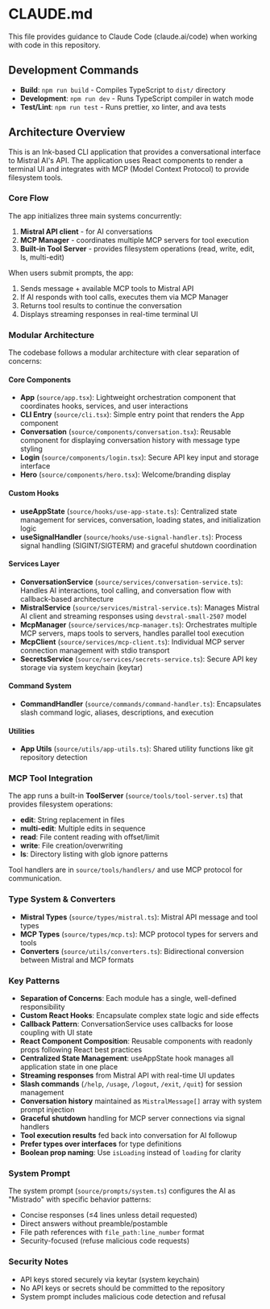 # CLAUDE.md

This file provides guidance to Claude Code (claude.ai/code) when working with code in this repository.

## Development Commands

- **Build**: `npm run build` - Compiles TypeScript to `dist/` directory
- **Development**: `npm run dev` - Runs TypeScript compiler in watch mode
- **Test/Lint**: `npm run test` - Runs prettier, xo linter, and ava tests

## Architecture Overview

This is an Ink-based CLI application that provides a conversational interface to Mistral AI's API. The application uses React components to render a terminal UI and integrates with MCP (Model Context Protocol) to provide filesystem tools.

### Core Flow

The app initializes three main systems concurrently:

1. **Mistral API client** - for AI conversations
2. **MCP Manager** - coordinates multiple MCP servers for tool execution
3. **Built-in Tool Server** - provides filesystem operations (read, write, edit, ls, multi-edit)

When users submit prompts, the app:

1. Sends message + available MCP tools to Mistral API
2. If AI responds with tool calls, executes them via MCP Manager
3. Returns tool results to continue the conversation
4. Displays streaming responses in real-time terminal UI

### Modular Architecture

The codebase follows a modular architecture with clear separation of concerns:

#### Core Components

- **App** (`source/app.tsx`): Lightweight orchestration component that coordinates hooks, services, and user interactions
- **CLI Entry** (`source/cli.tsx`): Simple entry point that renders the App component
- **Conversation** (`source/components/conversation.tsx`): Reusable component for displaying conversation history with message type styling
- **Login** (`source/components/login.tsx`): Secure API key input and storage interface
- **Hero** (`source/components/hero.tsx`): Welcome/branding display

#### Custom Hooks

- **useAppState** (`source/hooks/use-app-state.ts`): Centralized state management for services, conversation, loading states, and initialization logic
- **useSignalHandler** (`source/hooks/use-signal-handler.ts`): Process signal handling (SIGINT/SIGTERM) and graceful shutdown coordination

#### Services Layer

- **ConversationService** (`source/services/conversation-service.ts`): Handles AI interactions, tool calling, and conversation flow with callback-based architecture
- **MistralService** (`source/services/mistral-service.ts`): Manages Mistral AI client and streaming responses using `devstral-small-2507` model
- **McpManager** (`source/services/mcp-manager.ts`): Orchestrates multiple MCP servers, maps tools to servers, handles parallel tool execution
- **McpClient** (`source/services/mcp-client.ts`): Individual MCP server connection management with stdio transport
- **SecretsService** (`source/services/secrets-service.ts`): Secure API key storage via system keychain (keytar)

#### Command System

- **CommandHandler** (`source/commands/command-handler.ts`): Encapsulates slash command logic, aliases, descriptions, and execution

#### Utilities

- **App Utils** (`source/utils/app-utils.ts`): Shared utility functions like git repository detection

### MCP Tool Integration

The app runs a built-in **ToolServer** (`source/tools/tool-server.ts`) that provides filesystem operations:

- **edit**: String replacement in files
- **multi-edit**: Multiple edits in sequence
- **read**: File content reading with offset/limit
- **write**: File creation/overwriting
- **ls**: Directory listing with glob ignore patterns

Tool handlers are in `source/tools/handlers/` and use MCP protocol for communication.

### Type System & Converters

- **Mistral Types** (`source/types/mistral.ts`): Mistral API message and tool types
- **MCP Types** (`source/types/mcp.ts`): MCP protocol types for servers and tools
- **Converters** (`source/utils/converters.ts`): Bidirectional conversion between Mistral and MCP formats

### Key Patterns

- **Separation of Concerns**: Each module has a single, well-defined responsibility
- **Custom React Hooks**: Encapsulate complex state logic and side effects
- **Callback Pattern**: ConversationService uses callbacks for loose coupling with UI state
- **React Component Composition**: Reusable components with readonly props following React best practices
- **Centralized State Management**: useAppState hook manages all application state in one place
- **Streaming responses** from Mistral API with real-time UI updates
- **Slash commands** (`/help`, `/usage`, `/logout`, `/exit`, `/quit`) for session management
- **Conversation history** maintained as `MistralMessage[]` array with system prompt injection
- **Graceful shutdown** handling for MCP server connections via signal handlers
- **Tool execution results** fed back into conversation for AI followup
- **Prefer types over interfaces** for type definitions
- **Boolean prop naming**: Use `isLoading` instead of `loading` for clarity

### System Prompt

The system prompt (`source/prompts/system.ts`) configures the AI as "Mistrado" with specific behavior patterns:

- Concise responses (≤4 lines unless detail requested)
- Direct answers without preamble/postamble
- File path references with `file_path:line_number` format
- Security-focused (refuse malicious code requests)

### Security Notes

- API keys stored securely via keytar (system keychain)
- No API keys or secrets should be committed to the repository
- System prompt includes malicious code detection and refusal
